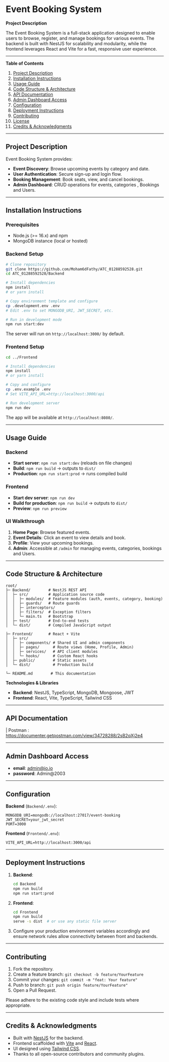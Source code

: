 # Event Booking System

**Project Description**

The Event Booking System is a full-stack application designed to enable users to browse, register, and manage bookings for various events. The backend is built with NestJS for scalability and modularity, while the frontend leverages React and Vite for a fast, responsive user experience.

---

**Table of Contents**

1. [Project Description](#project-description)
2. [Installation Instructions](#installation-instructions)
3. [Usage Guide](#usage-guide)
4. [Code Structure & Architecture](#code-structure--architecture)
5. [API Documentation](#api-documentation)
6. [Admin Dashboard Access](#admin-dashboard-access)
6. [Configuration](#configuration)
7. [Deployment Instructions](#deployment-instructions)
8. [Contributing](#contributing)
9. [License](#license)
10. [Credits & Acknowledgments](#credits--acknowledgments)

---

## Project Description

Event Booking System provides:

- **Event Discovery**: Browse upcoming events by category and date.
- **User Authentication**: Secure sign-up and login flow.
- **Booking Management**: Book seats, view, and cancel bookings.
- **Admin Dashboard**: CRUD operations for events, categories , Bookings and Users.

---

## Installation Instructions

### Prerequisites

- Node.js (>= 16.x) and npm
- MongoDB instance (local or hosted)

### Backend Setup

```bash
# Clone repository
git clone https://github.com/Moham6dFathy/ATC_01288592528.git
cd ATC_01288592528/Backend

# Install dependencies
npm install
# or yarn install

# Copy environment template and configure
cp .development.env .env
# Edit .env to set MONGODB_URI, JWT_SECRET, etc.

# Run in development mode
npm run start:dev
```

The server will run on `http://localhost:3000/` by default.

### Frontend Setup

```bash
cd ../Frontend

# Install dependencies
npm install
# or yarn install

# Copy and configure
cp .env.example .env
# Set VITE_API_URL=http://localhost:3000/api

# Run development server
npm run dev
```

The app will be available at `http://localhost:8080/`.

---

## Usage Guide

### Backend

- **Start server**: `npm run start:dev` (reloads on file changes)
- **Build**: `npm run build` → outputs to `dist/`
- **Production**: `npm run start:prod` → runs compiled build

### Frontend

- **Start dev server**: `npm run dev`
- **Build for production**: `npm run build` → outputs to `dist/`
- **Preview**: `npm run preview`

### UI Walkthrough

1. **Home Page**: Browse featured events.
2. **Event Details**: Click an event to view details and book.
3. **Profile**: View your upcoming bookings.
4. **Admin**: Accessible at `/admin` for managing events, categories, bookings and Users.

---

## Code Structure & Architecture

```
root/
├─ Backend/        # NestJS REST API
│  ├─ src/         # Application source code
│  │  ├─ modules/  # Feature modules (auth, events, category, booking)
│  │  ├─ guards/   # Route guards
│  │  ├─ interceptors/
│  │  ├─ filters/  # Exception filters
│  │  └─ main.ts   # Bootstrap
│  ├─ test/        # End-to-end tests
│  └─ dist/        # Compiled JavaScript output

├─ Frontend/       # React + Vite
│  ├─ src/
│  │  ├─ components/ # Shared UI and admin components
│  │  ├─ pages/      # Route views (Home, Profile, Admin)
│  │  ├─ services/   # API client modules
│  │  └─ hooks/      # Custom React hooks
│  ├─ public/        # Static assets
│  └─ dist/          # Production build

└─ README.md        # This documentation
```

**Technologies & Libraries**

- **Backend**: NestJS, TypeScript, MongoDB, Mongoose, JWT
- **Frontend**: React, Vite, TypeScript, Tailwind CSS

---
## API Documentation

| Postman : https://documenter.getpostman.com/view/34728288/2sB2qXj2e4

---

## Admin Dashboard Access
- **email**: admin@io.io
- **password**: Admin@2003

---

## Configuration

**Backend** (`Backend/.env`):

```
MONGODB_URI=mongodb://localhost:27017/event-booking
JWT_SECRET=your_jwt_secret
PORT=3000
```

**Frontend** (`Frontend/.env`):

```
VITE_API_URL=http://localhost:3000/api
```

---

## Deployment Instructions

1. **Backend**:
   ```bash
   cd Backend
   npm run build
   npm run start:prod
   ```
2. **Frontend**:
   ```bash
   cd Frontend
   npm run build
   serve -s dist  # or use any static file server
   ```
3. Configure your production environment variables accordingly and ensure network rules allow connectivity between front and backends.

---

## Contributing

1. Fork the repository.
2. Create a feature branch: `git checkout -b feature/YourFeature`
3. Commit your changes: `git commit -m "feat: Your feature"`
4. Push to branch: `git push origin feature/YourFeature"`
5. Open a Pull Request.

Please adhere to the existing code style and include tests where appropriate.

---

## Credits & Acknowledgments

- Built with [NestJS](https://nestjs.com/) for the backend.
- Frontend scaffolded with [Vite](https://vitejs.dev/) and [React](https://reactjs.org/).
- UI designed using [Tailwind CSS](https://tailwindcss.com/).
- Thanks to all open-source contributors and community plugins.
